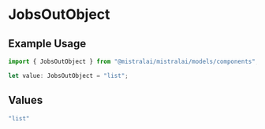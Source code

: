 # JobsOutObject

## Example Usage

```typescript
import { JobsOutObject } from "@mistralai/mistralai/models/components";

let value: JobsOutObject = "list";
```

## Values

```typescript
"list"
```